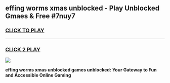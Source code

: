 
## effing worms xmas unblocked - Play Unblocked Gmaes & Free #7nuy7
<h3>
<a href="https://news.freeplayer.one?title=effing_worms_xmas_unblocked&ref=24F">CLICK TO PLAY</a></h3>
<hr>

<h3>
<a href="https://news.freeplayer.one?title=effing_worms_xmas_unblocked&ref=24F">CLICK 2 PLAY</a>
  
</h3>

<a href="https://news.freeplayer.one?title=effing_worms_xmas_unblocked&ref=24F/"><img src="https://clearcache.store/games.png"></a>


**effing worms xmas unblocked games unblocked: Your Gateway to Fun and Accessible Online Gaming**

